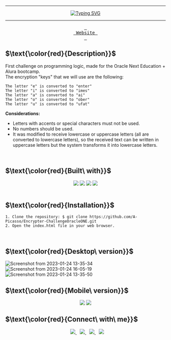 <hr>
<p align="center">
   <a href="https://git.io/typing-svg">
      <img src="https://readme-typing-svg.herokuapp.com?font=Montserrat&weight=800&size=40&pause=1000&color=FF0000&center=true&vCenter=true&repeat=false&width=800&height=80&lines=Encrypter-ChallengeOracleONE" alt="Typing SVG" />
   </a>
</p>
<hr>
<p align="center">
  <a href="https://a-picasso.github.io/Encrypter-ChallengeOracleONE/">
    <kbd> <br> Website <br> </kbd>
  </a>
</p>

## $\text{\color{red}{Description}}$
First challenge on programming logic, made for the Oracle Next Education + Alura bootcamp.<br>
The encryption "keys" that we will use are the following:<br>
```
The letter "e" is converted to "enter"
The letter "i" is converted to "imes"
The letter "a" is converted to "ai"
The letter "o" is converted to "ober"
The letter "u" is converted to "ufat"
```
**Considerations:**
* Letters with accents or special characters must not be used.
* No numbers should be used.
* It was modified to receive lowercase or uppercase letters (all are converted to lowercase letters), so the received text can be written in uppercase letters but the system transforms it into lowercase letters.
<br>

## $\text{\color{red}{Built\ with}}$
<div align="center">
  <img src="https://img.shields.io/badge/CSS3-1572B6.svg?style=for-the-badge&logo=CSS3&logoColor=white"/>
  <img src="https://img.shields.io/badge/GIT-E44C30?style=for-the-badge&logo=git&logoColor=white"/>
  <img src="https://img.shields.io/badge/JavaScript-F7DF1E.svg?style=for-the-badge&logo=JavaScript&logoColor=black"/>
  <img src="https://img.shields.io/badge/HTML5-E34F26.svg?style=for-the-badge&logo=HTML5&logoColor=white"/> 
</div>
<br>

## $\text{\color{red}{Installation}}$
```
1. Clone the repository: $ git clone https://github.com/A-Picasso/Encrypter-ChallengeOracleONE.git
2. Open the index.html file in your web browser.
```
<br>

## $\text{\color{red}{Desktop\ version}}$
![Screenshot from 2023-01-24 13-35-34](https://user-images.githubusercontent.com/95196431/214431178-22a776b7-b856-47e7-967e-a537c019e36e.png)
![Screenshot from 2023-01-24 16-05-19](https://user-images.githubusercontent.com/95196431/214431559-656675f0-2f3d-447a-a1f0-d0fbad5e50a7.png)
![Screenshot from 2023-01-24 13-35-50](https://user-images.githubusercontent.com/95196431/214431764-c808a5f7-785c-4458-a79e-95ab5063b57c.png)

## $\text{\color{red}{Mobile\ version}}$
<div align="center">
  <img src="https://user-images.githubusercontent.com/95196431/214434710-cd9bf4c5-189c-49f4-9513-2c8e922752a1.png"/>
  <img src="https://user-images.githubusercontent.com/95196431/214434723-242eee25-9f72-4c96-a1e0-6d7381cfae91.png"/>
</div>

## $\text{\color{red}{Connect\ with\ me}}$
<div align="center">
  <a style="margin-left: 10px;" target="_blank" href="https://www.linkedin.com/in/jose-alberto-picasso-mtz/">
    <img src="https://img.shields.io/badge/LinkedIn-0077B5?style=for-the-badge&logo=linkedin&logoColor=white"/>
  </a>
  <a style="margin-left: 10px;" target="_blank" href="mailto:japm996@gmail.com">
    <img src="https://img.shields.io/badge/Gmail-D14836?style=for-the-badge&logo=gmail&logoColor=white"/>
  </a>
  <a style="margin-left: 10px;" target="_blank" href="https://github.com/A-Picasso">
    <img src="https://img.shields.io/badge/GitHub-100000?style=for-the-badge&logo=github&logoColor=white"/>
  </a>
  <a style="margin-left: 10px;" target="_blank" href="https://twitter.com/Dark_Spectre17">
    <img src="https://img.shields.io/badge/Twitter-1DA1F2?style=for-the-badge&logo=twitter&logoColor=white"/>
  </a>
</div>
